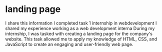# landing page

I share this information I completed task 1 internship  in webdevelopment I shared my experience working as a web development interna During my internship, I was tasked with creating a landing page for the company's website. This task allowed me to apply my knowledge of HTML, CSS, and JavaScript to create an engaging and user-friendly web page.
